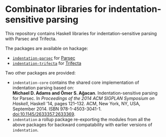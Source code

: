 # Combinator libraries for indentation-sensitive parsing

This repository contains Haskell libraries for indentation-sensitive parsing with Parsec and Trifecta.

The packages are available on hackage:
* [`indentation-parsec`](https://hackage.haskell.org/package/indentation-parsec) for [Parsec](https://hackage.haskell.org/package/parsec)
* [`indentation-trifecta`](https://hackage.haskell.org/package/indentation-trifecta) for [Trifecta](https://hackage.haskell.org/package/trifecta)

Two other packages are provided:
* `indentation-core` contains the shared core implementation of
   indentation parsing based on:  
    __Michael D. Adams and Ömer S. Ağacan__.
    Indentation-sensitive parsing for Parsec.
    In *Proceedings of the 2014 ACM SIGPLAN Symposium on Haskell*,
    Haskell ’14, pages 121–132.
    ACM, New York, NY, USA, September 2014. ISBN 978-1-4503-3041-1.
    [doi:10.1145/2633357.2633369](http://dx.doi.org/10.1145/2633357.2633369).
* `indentation` a rollup package re-exporting the modules from all the
   above packages for backward compatability with earlier versions of `indentation`.
